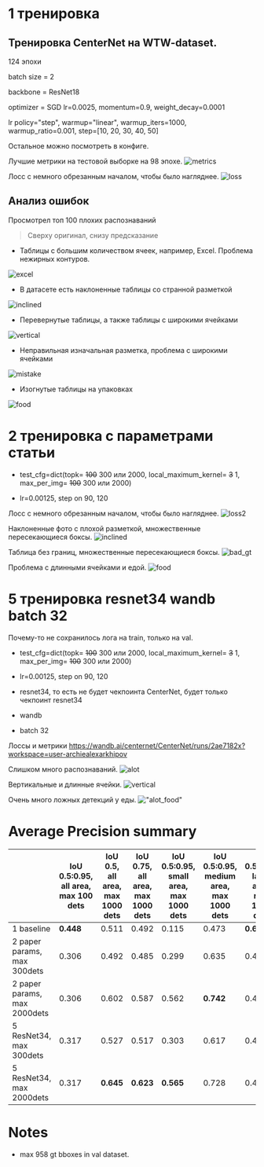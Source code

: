 # 1 тренировка

## Тренировка CenterNet на WTW-dataset.

124 эпохи

batch size = 2

backbone = ResNet18

optimizer = SGD lr=0.0025, momentum=0.9, weight_decay=0.0001

lr policy="step", warmup="linear", warmup_iters=1000, warmup_ratio=0.001, step=[10, 20, 30, 40, 50]

Остальное можно посмотреть в конфиге.

Лучшие метрики на тестовой выборке на 98 эпохе.
![metrics](imgs/metrics.jpg "metrics")

Лосс с немного обрезанным началом, чтобы было нагляднее.
![loss](imgs/loss.png "loss")

## Анализ ошибок

Просмотрел топ 100 плохих распознаваний

> Сверху оригинал, снизу предсказание

* Таблицы с большим количеством ячеек, например, Excel. Проблема нежирных контуров.

![excel](bad_predictions/0abd8c28799d176daf5839a227811b035fbf10a3_0.079.jpg "excel")

* В датасете есть наклоненные таблицы со странной разметкой

![inclined](bad_predictions/70ec95725913a2d9576a8111e6511551e7bc5583_0.087.jpg "inclined")

* Перевернутые таблицы, а также таблицы с широкими ячейками

![vertical](bad_predictions/20200211201300234803-0_0.026.jpg "vertical")

* Неправильная изначальная разметка, проблема с широкими ячейками

![mistake](bad_predictions/IMG_0437_0.0.jpg "mistake")

* Изогнутые таблицы на упаковках

![food](bad_predictions/mit_google_image_search-10918758-b817d0b82d29e438aaaae3564949d79628b6f4ee_0.0.jpg "food")

# 2 тренировка с параметрами статьи

* test_cfg=dict(topk= ~~100~~ 300 или 2000, local_maximum_kernel= ~~3~~ 1, max_per_img= ~~100~~ 300 или 2000)

* lr=0.00125, step on 90, 120

Лосс с немного обрезанным началом, чтобы было нагляднее.
![loss2](imgs/loss2.png "loss2")


Наклоненные фото с плохой разметкой, множественные пересекающиеся боксы.
![inclined](bad_predictions/70ec95725913a2d9576a8111e6511551e7bc5583_0.021.jpg "inclined")

Таблица без границ, множественные пересекающиеся боксы.
![bad_gt](bad_predictions/a685fd5ae2a72df781f68a4acc808e087954fbfd_0.062.jpg "bad_gt")

Проблема с длинными ячейками и едой.
![food](bad_predictions/mit_google_image_search-10918758-b341ccf7117460c2ab4ed111422e6b8b90d15e41_0.038.jpg "food")
# 5 тренировка resnet34 wandb batch 32

Почему-то не сохранилось лога на train, только на val. 
* test_cfg=dict(topk= ~~100~~ 300 или 2000, local_maximum_kernel= ~~3~~ 1, max_per_img= ~~100~~ 300 или 2000)
* lr=0.00125, step on 90, 120

* resnet34, то есть не будет чекпоинта CenterNet, будет только чекпоинт resnet34 
* wandb 
* batch 32


 Лоссы и метрики https://wandb.ai/centernet/CenterNet/runs/2ae7182x?workspace=user-archiealexarkhipov

Слишком много распознаваний.
![alot](bad_predictions/IMG_0521_0.0.jpg "alot")

Вертикальные и длинные ячейки.
![vertical](bad_predictions/O1CN01nPW7wG1W6VOIVhZ8k_!!6000000002739-0-lxb_0.008.jpg "vertical")

Очень много ложных детекций у еды.
!["alot_food"](bad_predictions/table_spider_00170_0.0.jpg "alot_food")
# Average Precision summary

|                | IoU 0.5:0.95, all area, max 100 dets | IoU 0.5, all area, max 1000 dets | IoU 0.75, all area, max 1000 dets | IoU 0.5:0.95, **small** area, max 1000 dets | IoU 0.5:0.95, medium area, max 1000 dets | IoU 0.5:0.95, large area, max 1000 dets |
|----------------|--------------------------------------|----------------------------------|-----------------------------------|---------------------------------------------|------------------------------------------|-----------------------------------------|
| 1 baseline     | **0.448**                            | 0.511                            | 0.492                         | 0.115                                       | 0.473                                    | **0.651**                               |
| 2 paper params, max 300dets | 0.306                                | 0.492                            | 0.485                             | 0.299                                       | 0.635                              | 0.437                                   |
| 2 paper params, max 2000dets | 0.306 | 0.602 | 0.587 | 0.562 | **0.742** | 0.443 |
| 5 ResNet34, max 300dets    | 0.317                                | 0.527                        | 0.517                             | 0.303                                   | 0.617                                    | 0.43                                    |
| 5 ResNet34, max 2000dets | 0.317 | **0.645** | **0.623** | **0.565** | 0.728 | 0.437 |


# Notes
* max 958 gt bboxes in val dataset.